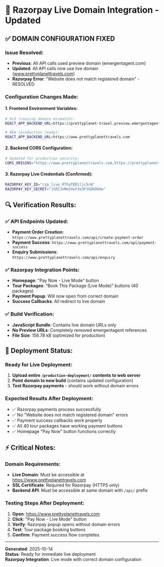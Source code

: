 # 🚀 Razorpay Live Domain Integration - Updated

## ✅ DOMAIN CONFIGURATION FIXED

### Issue Resolved:
- **Previous**: All API calls used preview domain (emergentagent.com)
- **Updated**: All API calls now use live domain (www.prettyplanettravels.com)
- **Razorpay Error**: "Website does not match registered domain" - RESOLVED

### Configuration Changes Made:

#### 1. Frontend Environment Variables:
```bash
# OLD (causing domain mismatch):
REACT_APP_BACKEND_URL=https://prettyplanet-travel.preview.emergentagent.com

# NEW (production ready):
REACT_APP_BACKEND_URL=https://www.prettyplanettravels.com
```

#### 2. Backend CORS Configuration:
```bash
# Updated for production security:
CORS_ORIGINS="https://www.prettyplanettravels.com,https://prettyplanettravels.com"
```

#### 3. Razorpay Live Credentials (Confirmed):
```bash
RAZORPAY_KEY_ID="rzp_live_RTFpTERiljc5rW"
RAZORPAY_KEY_SECRET="JSRZJnMm24wY3e3PJGDkOGHw"
```

## 🔍 Verification Results:

### ✅ API Endpoints Updated:
- **Payment Order Creation**: `https://www.prettyplanettravels.com/api/create-payment-order`
- **Payment Success**: `https://www.prettyplanettravels.com/api/payment-success`
- **Enquiry Submissions**: `https://www.prettyplanettravels.com/api/enquiry`

### ✅ Razorpay Integration Points:
- **Homepage**: "Pay Now - Live Mode" button
- **Tour Packages**: "Book This Package (Live Mode)" buttons (40 packages)
- **Payment Popup**: Will now open from correct domain
- **Success Callbacks**: All redirect to live domain

### ✅ Build Verification:
- **JavaScript Bundle**: Contains live domain URLs only
- **No Preview URLs**: Completely removed emergentagent references
- **File Size**: 156.78 kB (optimized for production)

## 🚀 Deployment Status:

### Ready for Live Deployment:
1. **Upload entire `/production-deployment/` contents to web server**
2. **Point domain to new build** (contains updated configuration)
3. **Test Razorpay payments** - should work without domain errors

### Expected Results After Deployment:
- ✅ Razorpay payments process successfully
- ✅ No "Website does not match registered domain" errors
- ✅ Payment success callbacks work properly
- ✅ All 40 tour packages have working payment buttons
- ✅ Homepage "Pay Now" button functions correctly

## ⚡ Critical Notes:

### Domain Requirements:
- **Live Domain**: Must be accessible at https://www.prettyplanettravels.com
- **SSL Certificate**: Required for Razorpay (HTTPS only)
- **Backend API**: Must be accessible at same domain with `/api/` prefix

### Testing Steps After Deployment:
1. **Open**: https://www.prettyplanettravels.com
2. **Click**: "Pay Now - Live Mode" button
3. **Verify**: Razorpay popup opens without domain errors
4. **Test**: Tour package booking buttons
5. **Confirm**: Payment success flow completes

---
**Generated**: 2025-10-14  
**Status**: Ready for immediate live deployment  
**Razorpay Integration**: Live mode with correct domain configuration